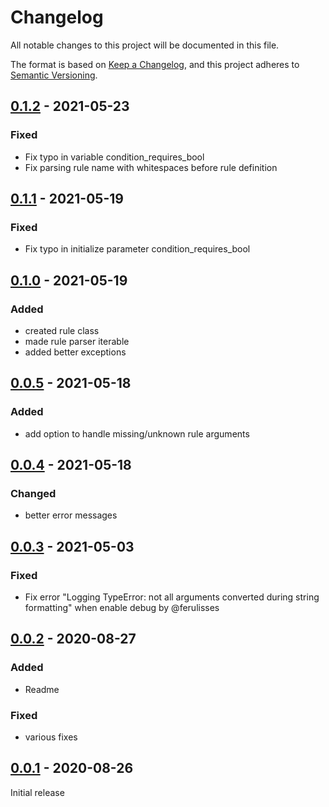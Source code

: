 # Changelog
All notable changes to this project will be documented in this file.

The format is based on [Keep a Changelog](https://keepachangelog.com/en/1.0.0/),
and this project adheres to [Semantic Versioning](https://semver.org/spec/v2.0.0.html).


## [0.1.2] - 2021-05-23

### Fixed

- Fix typo in variable  condition_requires_bool
- Fix parsing rule name with whitespaces before rule definition


## [0.1.1] - 2021-05-19

### Fixed

- Fix typo in initialize parameter  condition_requires_bool


## [0.1.0] - 2021-05-19

### Added

- created rule class
- made rule parser iterable
- added better exceptions


## [0.0.5] - 2021-05-18

### Added

- add option to handle missing/unknown rule arguments


## [0.0.4] - 2021-05-18

### Changed

- better error messages


## [0.0.3] - 2021-05-03

### Fixed

- Fix error "Logging TypeError: not all arguments converted during string formatting" when enable debug by @ferulisses


## [0.0.2] - 2020-08-27

### Added

- Readme

### Fixed

- various fixes


## [0.0.1] - 2020-08-26

Initial release


[0.1.3]: https://github.com/manfred-kaiser/business-rule-engine/compare/0.1.1...0.1.3
[0.1.2]: https://github.com/manfred-kaiser/business-rule-engine/compare/0.1.1...0.1.2
[0.1.1]: https://github.com/manfred-kaiser/business-rule-engine/compare/0.1.0...0.1.1
[0.1.0]: https://github.com/manfred-kaiser/business-rule-engine/compare/0.0.5...0.1.0
[0.0.5]: https://github.com/manfred-kaiser/business-rule-engine/compare/0.0.4...0.0.5
[0.0.4]: https://github.com/manfred-kaiser/business-rule-engine/compare/0.0.3...0.0.4
[0.0.3]: https://github.com/manfred-kaiser/business-rule-engine/compare/v0.0.2...0.0.3
[0.0.2]: https://github.com/manfred-kaiser/business-rule-engine/compare/v0.0.1...v0.0.2
[0.0.1]: https://github.com/manfred-kaiser/business-rule-engine/releases/tag/v0.0.1
